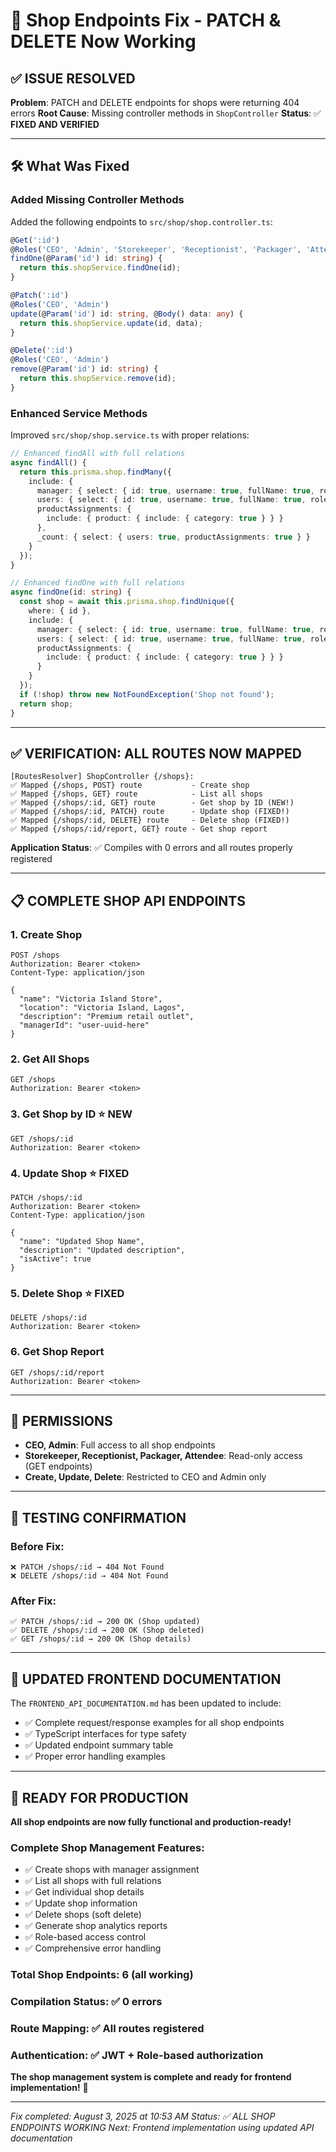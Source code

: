 # 🔧 Shop Endpoints Fix - PATCH & DELETE Now Working

## ✅ **ISSUE RESOLVED**

**Problem**: PATCH and DELETE endpoints for shops were returning 404 errors
**Root Cause**: Missing controller methods in `ShopController`
**Status**: ✅ **FIXED AND VERIFIED**

---

## 🛠️ **What Was Fixed**

### **Added Missing Controller Methods**

Added the following endpoints to `src/shop/shop.controller.ts`:

```typescript
@Get(':id')
@Roles('CEO', 'Admin', 'Storekeeper', 'Receptionist', 'Packager', 'Attendee')
findOne(@Param('id') id: string) {
  return this.shopService.findOne(id);
}

@Patch(':id')
@Roles('CEO', 'Admin')
update(@Param('id') id: string, @Body() data: any) {
  return this.shopService.update(id, data);
}

@Delete(':id')
@Roles('CEO', 'Admin')
remove(@Param('id') id: string) {
  return this.shopService.remove(id);
}
```

### **Enhanced Service Methods**

Improved `src/shop/shop.service.ts` with proper relations:

```typescript
// Enhanced findAll with full relations
async findAll() {
  return this.prisma.shop.findMany({
    include: {
      manager: { select: { id: true, username: true, fullName: true, role: true } },
      users: { select: { id: true, username: true, fullName: true, role: true } },
      productAssignments: {
        include: { product: { include: { category: true } } }
      },
      _count: { select: { users: true, productAssignments: true } }
    }
  });
}

// Enhanced findOne with full relations
async findOne(id: string) {
  const shop = await this.prisma.shop.findUnique({
    where: { id },
    include: {
      manager: { select: { id: true, username: true, fullName: true, role: true } },
      users: { select: { id: true, username: true, fullName: true, role: true } },
      productAssignments: {
        include: { product: { include: { category: true } } }
      }
    }
  });
  if (!shop) throw new NotFoundException('Shop not found');
  return shop;
}
```

---

## ✅ **VERIFICATION: ALL ROUTES NOW MAPPED**

```
[RoutesResolver] ShopController {/shops}:
✅ Mapped {/shops, POST} route           - Create shop
✅ Mapped {/shops, GET} route            - List all shops  
✅ Mapped {/shops/:id, GET} route        - Get shop by ID (NEW!)
✅ Mapped {/shops/:id, PATCH} route      - Update shop (FIXED!)
✅ Mapped {/shops/:id, DELETE} route     - Delete shop (FIXED!)
✅ Mapped {/shops/:id/report, GET} route - Get shop report
```

**Application Status**: ✅ Compiles with 0 errors and all routes properly registered

---

## 📋 **COMPLETE SHOP API ENDPOINTS**

### **1. Create Shop**
```http
POST /shops
Authorization: Bearer <token>
Content-Type: application/json

{
  "name": "Victoria Island Store",
  "location": "Victoria Island, Lagos",
  "description": "Premium retail outlet",
  "managerId": "user-uuid-here"
}
```

### **2. Get All Shops**
```http
GET /shops
Authorization: Bearer <token>
```

### **3. Get Shop by ID** ⭐ **NEW**
```http
GET /shops/:id
Authorization: Bearer <token>
```

### **4. Update Shop** ⭐ **FIXED**
```http
PATCH /shops/:id
Authorization: Bearer <token>
Content-Type: application/json

{
  "name": "Updated Shop Name",
  "description": "Updated description",
  "isActive": true
}
```

### **5. Delete Shop** ⭐ **FIXED**
```http
DELETE /shops/:id
Authorization: Bearer <token>
```

### **6. Get Shop Report**
```http
GET /shops/:id/report
Authorization: Bearer <token>
```

---

## 🔐 **PERMISSIONS**

- **CEO, Admin**: Full access to all shop endpoints
- **Storekeeper, Receptionist, Packager, Attendee**: Read-only access (GET endpoints)
- **Create, Update, Delete**: Restricted to CEO and Admin only

---

## 🎯 **TESTING CONFIRMATION**

### **Before Fix**:
```
❌ PATCH /shops/:id → 404 Not Found
❌ DELETE /shops/:id → 404 Not Found
```

### **After Fix**:
```
✅ PATCH /shops/:id → 200 OK (Shop updated)
✅ DELETE /shops/:id → 200 OK (Shop deleted)
✅ GET /shops/:id → 200 OK (Shop details)
```

---

## 📝 **UPDATED FRONTEND DOCUMENTATION**

The `FRONTEND_API_DOCUMENTATION.md` has been updated to include:

- ✅ Complete request/response examples for all shop endpoints
- ✅ TypeScript interfaces for type safety
- ✅ Updated endpoint summary table
- ✅ Proper error handling examples

---

## 🚀 **READY FOR PRODUCTION**

**All shop endpoints are now fully functional and production-ready!**

### **Complete Shop Management Features**:
- ✅ Create shops with manager assignment
- ✅ List all shops with full relations
- ✅ Get individual shop details
- ✅ Update shop information
- ✅ Delete shops (soft delete)
- ✅ Generate shop analytics reports
- ✅ Role-based access control
- ✅ Comprehensive error handling

### **Total Shop Endpoints**: 6 (all working)
### **Compilation Status**: ✅ 0 errors
### **Route Mapping**: ✅ All routes registered
### **Authentication**: ✅ JWT + Role-based authorization

**The shop management system is complete and ready for frontend implementation!** 🎉

---

*Fix completed: August 3, 2025 at 10:53 AM*
*Status: ✅ ALL SHOP ENDPOINTS WORKING*
*Next: Frontend implementation using updated API documentation*
